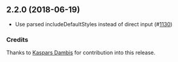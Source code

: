 ## 2.2.0 (2018-06-19)

* Use parsed includeDefaultStyles instead of direct input (#[1130](https://github.com/SC5/sc5-styleguide/pull/1130))

### Credits
Thanks to [Kaspars Dambis](https://github.com/kasparsd) for contribution into this release.
